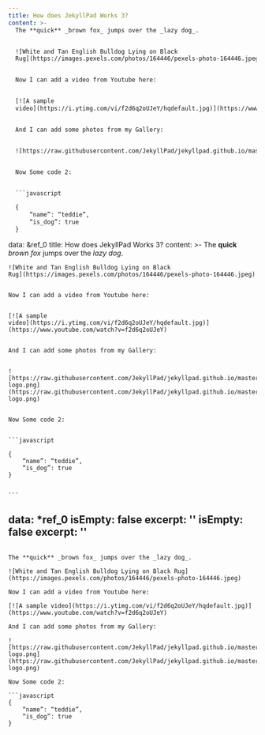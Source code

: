 ```yaml
---
title: How does JekyllPad Works 3?
content: >-
  The **quick** _brown fox_ jumps over the _lazy dog_.


  ![White and Tan English Bulldog Lying on Black
  Rug](https://images.pexels.com/photos/164446/pexels-photo-164446.jpeg)


  Now I can add a video from Youtube here:


  [![A sample
  video](https://i.ytimg.com/vi/f2d6q2oUJeY/hqdefault.jpg)](https://www.youtube.com/watch?v=f2d6q2oUJeY)


  And I can add some photos from my Gallery:


  ![https://raw.githubusercontent.com/JekyllPad/jekyllpad.github.io/master/images/jekyll-logo.png](https://raw.githubusercontent.com/JekyllPad/jekyllpad.github.io/master/images/jekyll-logo.png)


  Now Some code 2:


  ```javascript

  {
      “name”: “teddie”,
      “is_dog”: true
  }


  ```
data: &ref_0
  title: How does JekyllPad Works 3?
  content: >-
    The **quick** _brown fox_ jumps over the _lazy dog_.


    ![White and Tan English Bulldog Lying on Black
    Rug](https://images.pexels.com/photos/164446/pexels-photo-164446.jpeg)


    Now I can add a video from Youtube here:


    [![A sample
    video](https://i.ytimg.com/vi/f2d6q2oUJeY/hqdefault.jpg)](https://www.youtube.com/watch?v=f2d6q2oUJeY)


    And I can add some photos from my Gallery:


    ![https://raw.githubusercontent.com/JekyllPad/jekyllpad.github.io/master/images/jekyll-logo.png](https://raw.githubusercontent.com/JekyllPad/jekyllpad.github.io/master/images/jekyll-logo.png)


    Now Some code 2:


    ```javascript

    {
        “name”: “teddie”,
        “is_dog”: true
    }


    ```
  data: *ref_0
  isEmpty: false
  excerpt: ''
isEmpty: false
excerpt: ''
---
```

The **quick** _brown fox_ jumps over the _lazy dog_.

![White and Tan English Bulldog Lying on Black Rug](https://images.pexels.com/photos/164446/pexels-photo-164446.jpeg)

Now I can add a video from Youtube here:

[![A sample video](https://i.ytimg.com/vi/f2d6q2oUJeY/hqdefault.jpg)](https://www.youtube.com/watch?v=f2d6q2oUJeY)

And I can add some photos from my Gallery:

![https://raw.githubusercontent.com/JekyllPad/jekyllpad.github.io/master/images/jekyll-logo.png](https://raw.githubusercontent.com/JekyllPad/jekyllpad.github.io/master/images/jekyll-logo.png)

Now Some code 2:

```javascript
{
    “name”: “teddie”,
    “is_dog”: true
}

```
